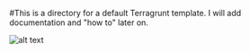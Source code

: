 #This is a directory for a default Terragrunt template. I will add documentation and "how to" later on.

![alt text](https://nordcloud.com/wp-content/uploads/2021/09/ani-7-1.gif)